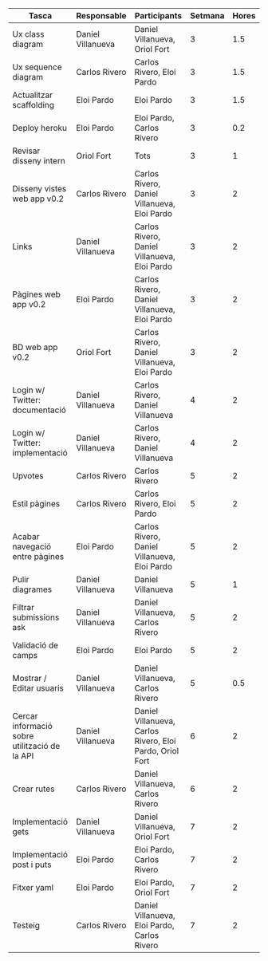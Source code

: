 | Tasca | Responsable | Participants | Setmana | Hores |
 ----------------- | ----------- | --------- | -------- | ------------------
| Ux class diagram | Daniel Villanueva | Daniel Villanueva, Oriol Fort | 3 | 1.5 |
| Ux sequence diagram | Carlos Rivero  | Carlos Rivero, Eloi Pardo | 3 | 1.5 |
| Actualitzar scaffolding | Eloi Pardo | Eloi Pardo | 3 | 1.5 |
| Deploy heroku | Eloi Pardo | Eloi Pardo, Carlos Rivero | 3 | 0.2 |
| Revisar disseny intern | Oriol Fort | Tots | 3 | 1 |
| Disseny vistes web app v0.2 | Carlos Rivero | Carlos Rivero, Daniel Villanueva, Eloi Pardo | 3 | 2 |
| Links  | Daniel Villanueva | Carlos Rivero, Daniel Villanueva, Eloi Pardo | 3 | 2 |
| Pàgines web app v0.2 | Eloi Pardo | Carlos Rivero, Daniel Villanueva, Eloi Pardo | 3 | 2 |
| BD web app v0.2 | Oriol Fort | Carlos Rivero, Daniel Villanueva, Eloi Pardo | 3 | 2 |
| Login w/ Twitter: documentació | Daniel Villanueva | Carlos Rivero, Daniel Villanueva | 4 | 2 |
| Login w/ Twitter: implementació | Daniel Villanueva | Carlos Rivero, Daniel Villanueva | 4 | 2 |
| Upvotes | Carlos Rivero | Carlos Rivero | 5 | 2 |
| Estil pàgines | Carlos Rivero | Carlos Rivero, Eloi Pardo | 5 | 2 |
| Acabar navegació entre pàgines | Eloi Pardo | Carlos Rivero, Daniel Villanueva, Eloi Pardo | 5 | 2 |
| Pulir diagrames | Daniel Villanueva | Daniel Villanueva | 5 | 1 |
| Filtrar submissions ask | Daniel Villanueva | Daniel Villanueva, Carlos Rivero | 5 | 2 |
| Validació de camps | Eloi Pardo | Eloi Pardo | 5 | 2 |
| Mostrar / Editar usuaris | Daniel Villanueva | Daniel Villanueva, Carlos Rivero | 5 | 0.5 |
| Cercar informació sobre utilització de la API | Daniel Villanueva | Daniel Villanueva, Carlos Rivero, Eloi Pardo, Oriol Fort | 6 | 2 |
| Crear rutes | Carlos Rivero | Daniel Villanueva, Carlos Rivero | 6 | 2 |
| Implementació gets | Daniel Villanueva | Daniel Villanueva, Oriol Fort | 7 | 2 |
| Implementació post i puts | Eloi Pardo | Eloi Pardo, Carlos Rivero | 7 | 2 |
| Fitxer yaml | Eloi Pardo | Eloi Pardo, Oriol Fort | 7 | 2 |
| Testeig | Carlos Rivero | Daniel Villanueva, Eloi Pardo, Carlos Rivero | 7 | 2 |

